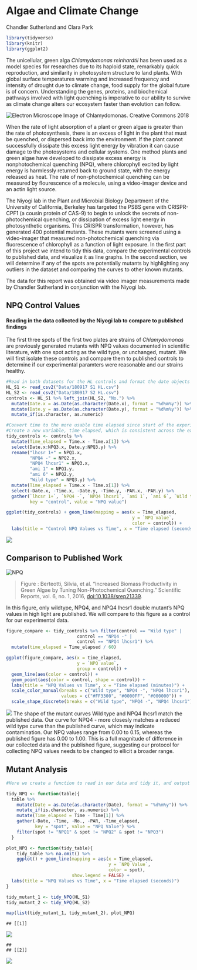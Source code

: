 Algae and Climate Change
================
Chandler Sutherland and Clara Park

``` r
library(tidyverse)
library(knitr)
library(ggplot2)
```

The unicellular, green alga *Chlamydomonas reinhardtii* has been used as
a model species for researches due to its haploid state, remarkably
quick reproduction, and similarity in photosystem structure to land
plants. With global surface temperatures warming and increased frequency
and intensity of drought due to climate change, food supply for the
global future is of concern. Understanding the genes, proteins, and
biochemical pathways involved with light quenching is imperative to our
ability to survive as climate change alters our ecosystem faster than
evolution can follow.

![Electron Microscope Image of *Chlamydomonas*. Creative Commons
2018](Chlamy_img.jpg)

When the rate of light absorption of a plant or green algae is greater
than the rate of photosynthesis, there is an excess of light in the
plant that must be quenched, or dispersed back into the environment. If
the plant cannot successfully dissipate this excess light energy by
vibration it can cause damage to the photosystems and cellular systems.
One method plants and green algae have developed to dissipate excess
energy is nonphotochemical quenching (NPQ), where chlorophyll excited by
light energy is harmlessly returned back to ground state, with the
energy released as heat. The rate of non-photochemical quenching can be
measured by flourescence of a molecule, using a video-imager device and
an actin light source.

The Niyogi lab in the Plant and Microbial Biology Department of the
University of California, Berkeley has targeted the PSBS gene with
CRISPR-CPF1 (a cousin protein of CAS-9) to begin to unlock the secrets
of non-photochemical quenching, or dissipation of excess light energy in
photosynthetic organisms. This CRISPR transformation, however, has
generated 400 potential mutants. These mutants were screened using a
video-imager that measured non-photochemical quenching via fluorescence
of chlorophyll as a function of light exposure. In the first part of
this project we intend to tidy this data, compare the experimental
controls to published data, and visualize it as line graphs. In the
second section, we will determine if any of the spots are potentially
mutants by highlighting any outliers in the dataset and comparing the
curves to other known mutants.

The data for this report was obtained via video imager measurements made
by Chandler Sutherland in conjunction with the Niyogi
lab.

## NPQ Control Values

#### Reading in the data collected by the Niyogi lab to compare to published findings

The first three spots of the first two plates are strains of
*Chlamydomonas* are previously generated mutants with NPQ values
documented in scientific literature, with one spot acting as the wild
type, or unchanged, mutant. We will first isolate these controls and
compare them to published controls to determine if our experimental
paramters were reasonable and our strains
healthy.

``` r
#Read in both datasets for the HL controls and format the date objects correctly 
HL_S1 <- read_csv2("Data/180917 S1 HL.csv")
HL_S2 <- read_csv2("Data/180917 S2 HL.csv")
controls <- HL_S1 %>% left_join(HL_S2, "No.") %>%
  mutate(Date.x = as.Date(as.character(Date.x), format = "%d%m%y")) %>%
  mutate(Date.y = as.Date(as.character(Date.y), format = "%d%m%y")) %>%
  mutate_if(is.character, as.numeric)

#Convert time to the more usable time elapsed since start of the experiment, and tidy the data 
#Create a new variable, time elapsed, which is consistent across the experiments to allow for comparison across time points 
tidy_controls <- controls %>%
  mutate(Time_elapsed = Time.x - Time.x[1]) %>%
  select(Date.x:NPQ3.x, Date.y:NPQ3.y) %>%
  rename("lhcsr 1+" = NPQ1.x,
         "NPQ4 -" = NPQ2.x,
         "NPQ4 lhcsr1" = NPQ3.x,
         "ami 1" = NPQ1.y,
         "ami 6" = NPQ2.y,
         "Wild type" = NPQ3.y) %>%
  mutate(Time_elapsed = Time.x - Time.x[1]) %>%
  select(-Date.x, -Time.x, -Date.y, -Time.y, -PAR.x, -PAR.y) %>%
  gather(`lhcsr 1+`, `NPQ4 -`, `NPQ4 lhcsr1`, `ami 1`, `ami 6`, `Wild type`,
         key = "control", value = "NPQ value")
```

``` r
ggplot(tidy_controls) + geom_line(mapping = aes(x = Time_elapsed,
                                                y = `NPQ value`,
                                                color = control)) +
  labs(title = "Control NPQ Values vs Time", x = "Time elapsed (seconds)")
```

![](Final-Project_files/figure-gfm/unnamed-chunk-3-1.png)<!-- -->

## Comparison to Published Work

![NPQ](NPQ_figure.jpg)

> Figure : Berteotti, Silvia, et al. “Increased Biomass Productivity in
> Green Algae by Tuning Non-Photochemical Quenching.” Scientific
> Reports, vol. 6, no. 1, 2016, <doi:10.1038/srep21339>.

In this figure, only wildtype, NPQ4, and NPQ4 lhcsr1 double mutant’s NPQ
values in high light are published. We will compare to this figure as a
control for our experimental data.

``` r
figure_compare <- tidy_controls %>% filter(control == "Wild type" |
                           control == "NPQ4 -" |
                           control == "NPQ4 lhcsr1") %>%
  mutate(time_elapsed = Time_elapsed / 60)

ggplot(figure_compare, aes(x = time_elapsed,
                           y = `NPQ value`,
                           group = control)) +
  geom_line(aes(color = control)) +
  geom_point(aes(color = control, shape = control)) +
  labs(title = "NPQ Values vs Time", x = "Time elapsed (minutes)") +
  scale_color_manual(breaks = c("Wild type", "NPQ4 -", "NPQ4 lhcsr1"),
                     values = c("#FF3300", "#0000FF", "#000000")) +
  scale_shape_discrete(breaks = c("Wild type", "NPQ4 -", "NPQ4 lhcsr1"))
```

![](Final-Project_files/figure-gfm/unnamed-chunk-4-1.png)<!-- --> The
shape of the mutant curves Wild type and NPQ4 lhcsr1 match the published
data. Our curve for NPQ4 - more closesly matches a reduced wild type
curve than the published curve, which may indicate contamination. Our
NPQ values range from 0.00 to 0.15, whereas the published figure has
0.00 to 1.00. This is a full magnitude of difference in our collected
data and the published figure, suggesting our protocol for collecting
NPQ values needs to be changed to ellicit a broader
range.

## Mutant Analysis

``` r
#Here we create a function to read in our data and tidy it, and output a plot 

tidy_NPQ <- function(table){
  table %>%
    mutate(Date = as.Date(as.character(Date), format = "%d%m%y")) %>%
    mutate_if(is.character, as.numeric) %>%
    mutate(Time_elapsed = Time - Time[1]) %>%
    gather(-Date, -Time, -No., -PAR, -Time_elapsed,
           key = "spot", value = "NPQ Value") %>%
    filter(spot != "NPQ1" & spot != "NPQ2" & spot != "NPQ3")
  }

plot_NPQ <- function(tidy_table){
    tidy_table %>% na.omit() %>%
    ggplot() + geom_line(mapping = aes(x = Time_elapsed,
                                       y = `NPQ Value`,
                                       color = spot),
                         show.legend = FALSE) +
  labs(title = "NPQ Values vs Time", x = "Time elapsed (seconds)")
}

tidy_mutant_1 <- tidy_NPQ(HL_S1)
tidy_mutant_2 <- tidy_NPQ(HL_S2)

map(list(tidy_mutant_1, tidy_mutant_2), plot_NPQ)
```

    ## [[1]]

![](Final-Project_files/figure-gfm/unnamed-chunk-5-1.png)<!-- -->

    ## 
    ## [[2]]

![](Final-Project_files/figure-gfm/unnamed-chunk-5-2.png)<!-- -->
